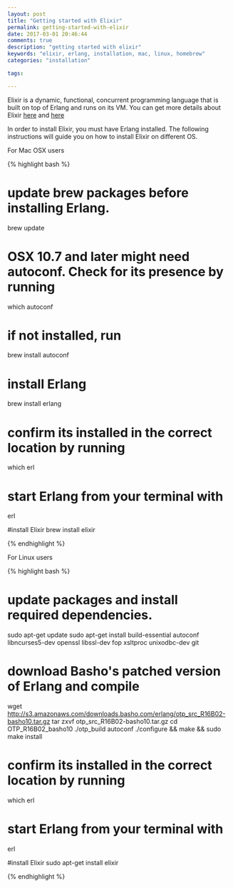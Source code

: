 ```yaml
---
layout: post
title: "Getting started with Elixir"
permalink: getting-started-with-elixir
date: 2017-03-01 20:46:44
comments: true
description: "getting started with elixir"
keywords: "elixir, erlang, installation, mac, linux, homebrew"
categories: "installation"

tags:

---
```


Elixir is a dynamic, functional, concurrent programming language that is built on top of Erlang and runs on its VM. You can get more details about Elixir [here](https://en.wikipedia.org/wiki/Elixir_(programming_language) "Wikipedia") and [here](http://elixir-lang.org "Official site")

In order to install Elixir, you must have Erlang installed. The following instructions will guide you on how to install Elixir on different OS.

For Mac OSX users

{% highlight bash %}
# update brew packages before installing Erlang.
brew update
# OSX 10.7 and later might need autoconf. Check for its presence by running
which autoconf 
# if not installed, run
brew install autoconf

# install Erlang
brew install erlang
# confirm its installed in the correct location by running
which erl
# start Erlang from your terminal with
erl

#install Elixir
brew install elixir

{% endhighlight %} 

For Linux users

{% highlight bash %}
# update packages and install required dependencies.
sudo apt-get update
sudo apt-get install build-essential autoconf libncurses5-dev openssl libssl-dev fop xsltproc unixodbc-dev git

# download Basho's patched version of Erlang and compile
wget http://s3.amazonaws.com/downloads.basho.com/erlang/otp_src_R16B02-basho10.tar.gz
tar zxvf otp_src_R16B02-basho10.tar.gz
cd OTP_R16B02_basho10
./otp_build autoconf
./configure && make && sudo make install

# confirm its installed in the correct location by running
which erl
# start Erlang from your terminal with
erl

#install Elixir
sudo apt-get install elixir


{% endhighlight %} 

